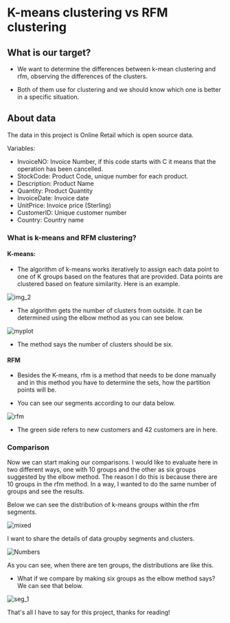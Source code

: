 # K-means clustering vs RFM clustering

## What is our target?

* We want to determine the differences between k-mean clustering and rfm, observing the differences of the clusters.

* Both of them use for clustering and we should know which one is better in a specific situation.
  
## About data

The data in this project is Online Retail which is open source data.

Variables:
* InvoiceNO: Invoice Number, if this code starts with C it means that the operation has been cancelled.
* StockCode: Product Code, unique number for each product.
* Description: Product Name
* Quantity: Product Quantity
* InvoiceDate: Invoice date
* UnitPrice: Invoice price (Sterling)
* CustomerID: Unique customer number
* Country: Country name

### What is k-means and RFM clustering?

#### K-means:
* The algorithm of k-means works iteratively to assign each data point to one of K groups based on the features that are provided.
  Data points are clustered based on feature similarity. Here is an example.
  
 ![img_2](https://user-images.githubusercontent.com/76595310/127180423-715b1114-9431-40ea-a8ec-21acb3f12d49.png)


* The algorithm gets the number of clusters from outside. It can be determined using the elbow method as you can see below.

![myplot](https://user-images.githubusercontent.com/76595310/127175971-cddb47dd-b12d-48d0-8219-8aadf0ded7f9.png)

* The method says the number of clusters should be six.


#### RFM

* Besides the K-means, rfm is a method that needs to be done manually and in this method you have to determine the sets, how the partition points will be.

* You can see our segments according to our data below.

![rfm](https://user-images.githubusercontent.com/76595310/127179109-a520d7e2-dea4-4b06-b892-a734d630db2b.png)

* The green side refers to new customers and 42 customers are in here.

### Comparison

Now we can start making our comparisons.
I would like to evaluate here in two different ways, one with 10 groups and the other as six groups suggested by the elbow method.
The reason I do this is because there are 10 groups in the rfm method. In a way, I wanted to do the same number of groups and see the results.

Below we can see the distribution of k-means groups within the rfm segments.


![mixed](https://user-images.githubusercontent.com/76595310/127188872-99fe50f2-a50c-4d89-957c-8ebc662af11d.png)

I want to share the details of data groupby segments and clusters.

![Numbers](https://user-images.githubusercontent.com/76595310/127192364-574c420e-127b-4319-8502-9c8f9fe5fe59.png)

As you can see, when there are ten groups, the distributions are like this.


* What if we compare by making six groups as the elbow method says? We can see that below.

![seg_1](https://user-images.githubusercontent.com/76595310/127193164-4ca3bb4d-7fad-4a82-8d45-970199a21e31.png)

That's all I have to say for this project, thanks for reading!


